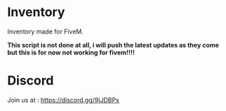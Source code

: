 # Inventory
Inventory made for FiveM. 

**This script is not done at all, i will push the latest updates as they come but this is for now not working for fivem!!!!**


# Discord 

Join us at : https://discord.gg/9jJDBPx